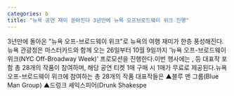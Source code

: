 ```yaml
---
categories: b
title: "뉴욕 공연 재미 쏟아진다 3년만에 뉴욕 오프브로드웨이 위크 진행"
---
```

3년만에 돌아온 "뉴욕 오프-브로드웨이 위크"로 뉴욕의 여행 재미가 한층 풍성해진다.뉴욕 관광청은 마스터카드와 함께 오는 26일부터 10월 9일까지 ‘뉴욕 오프-브로드웨이 위크(NYC Off-Broadway Week)’ 프로모션을 진행한다.이번 행사에는 ,  등 대표작 포함 총 28개의 작품이 참여하며, 해당 공연 티켓 1매 구매 시 1매가 무료로 제공된다.뉴욕 오프-브로드웨이 위크에 참여하는 총 28개의 작품 대표작들은 ▲블루 맨 그룹(Blue Man Group) ▲드렁크 셰익스피어(Drunk Shakespe